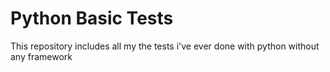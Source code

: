 # Python Basic Tests
This repository includes all my the tests i've ever done with python without any framework
